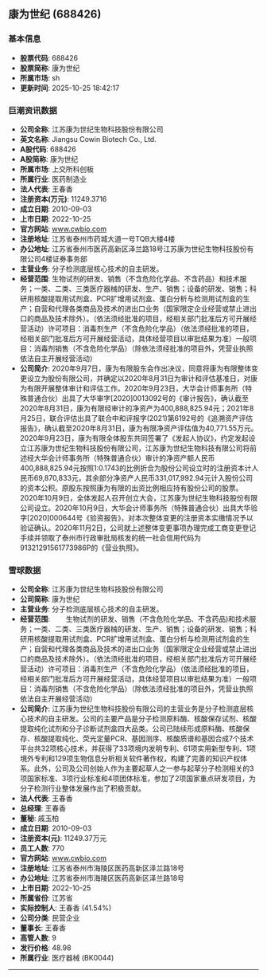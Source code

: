 ## 康为世纪 (688426)

### 基本信息

- **股票代码**: 688426
- **股票简称**: 康为世纪
- **所属市场**: sh
- **更新时间**: 2025-10-25 18:42:17

### 巨潮资讯数据

- **公司全称**: 江苏康为世纪生物科技股份有限公司
- **英文名称**: Jiangsu Cowin Biotech Co., Ltd.
- **A股代码**: 688426
- **A股简称**: 康为世纪
- **所属市场**: 上交所科创板
- **所属行业**: 医药制造业
- **法人代表**: 王春香
- **注册资本(万元)**: 11249.3716
- **成立日期**: 2010-09-03
- **上市日期**: 2022-10-25
- **官方网站**: www.cwbio.com
- **注册地址**: 江苏省泰州市药城大道一号TQB大楼4楼
- **办公地址**: 江苏省泰州市医药高新区泽兰路18号江苏康为世纪生物科技股份有限公司4楼证券事务部
- **主营业务**: 分子检测底层核心技术的自主研发。
- **经营范围**: 生物试剂的研发、销售（不含危险化学品、不含药品）和技术服务；一类、二类、三类医疗器械的研发、生产、销售；设备的研发、销售；科研用核酸提取用试剂盒、PCR扩增用试剂盒、蛋白分析与检测用试剂盒的生产；自营和代理各类商品及技术的进出口业务（国家限定企业经营或禁止进出口的商品及技术除外）。（依法须经批准的项目，经相关部门批准后方可开展经营活动）许可项目：消毒剂生产（不含危险化学品）（依法须经批准的项目，经相关部门批准后方可开展经营活动，具体经营项目以审批结果为准）一般项目：消毒剂销售（不含危险化学品）（除依法须经批准的项目外，凭营业执照依法自主开展经营活动）
- **公司简介**: 2020年9月7日，康为有限股东会作出决议，同意将康为有限整体变更设立为股份有限公司，并确定以2020年8月31日为审计和评估基准日，对康为有限开展整体审计和评估工作。2020年9月23日，大华会计师事务所（特殊普通合伙）出具了大华审字[2020]0013092号的《审计报告》，确认截至2020年8月31日，康为有限经审计的净资产为400,888,825.94元；2021年8月25日，联合评估出具了联合中和评报字(2021)第6192号的《追溯资产评估报告》，确认截至2020年8月31日，康为有限净资产评估值为40,771.55万元。2020年9月23日，康为有限全体股东共同签署了《发起人协议》，约定发起设立江苏康为世纪生物科技股份有限公司，江苏康为世纪生物科技有限公司将前述经大华会计师事务所（特殊普通合伙）审计的净资产额人民币400,888,825.94元按照1:0.1743的比例折合为股份公司设立时的注册资本计人民币69,870,833元，其余部分净资产人民币331,017,992.94元计入股份公司的资本公积。原股东按照康为有限的出资比例相应持有股份公司的股票。2020年10月9日，全体发起人召开创立大会，江苏康为世纪生物科技股份有限公司设立。2020年10月9日，大华会计师事务所（特殊普通合伙）出具大华验字[2020]000644号《验资报告》，对本次整体变更的注册资本实缴情况予以验证确认。2020年11月2日，公司就上述整体变更事项办理完成工商变更登记手续并领取了泰州市行政审批局核发的统一社会信用代码为91321291561773986P的《营业执照》。

### 雪球数据

- **公司全称**: 江苏康为世纪生物科技股份有限公司
- **公司简称**: 康为世纪
- **主营业务**: 分子检测底层核心技术的自主研发。
- **经营范围**: 　　生物试剂的研发、销售（不含危险化学品、不含药品)和技术服务；一类、二类、三类医疗器械的研发、生产、销售；设备的研发、销售；科研用核酸提取用试剂盒、PCR扩增用试剂盒、蛋白分析与检测用试剂盒的生产；自营和代理各类商品及技术的进出口业务（国家限定企业经营或禁止进出口的商品及技术除外）。（依法须经批准的项目，经相关部门批准后方可开展经营活动）许可项目：消毒剂生产（不含危险化学品）（依法须经批准的项目，经相关部门批准后方可开展经营活动，具体经营项目以审批结果为准）一般项目：消毒剂销售（不含危险化学品）（除依法须经批准的项目外，凭营业执照依法自主开展经营活动）
- **公司简介**: 江苏康为世纪生物科技股份有限公司的主营业务是分子检测底层核心技术的自主研发。公司的主要产品是分子检测原料酶、核酸保存试剂、核酸提取纯化试剂和分子诊断试剂盒四大品类。公司已陆续形成原料酶、核酸保存、核酸提取纯化、荧光定量PCR、基因测序、核酸质谱和基因合成7个技术平台共32项核心技术，并获得了33项境内发明专利、61项实用新型专利、1项境外专利和129项生物信息分析相关软件著作权，构建了完善的知识产权体系。此外，公司及公司创始人作为主要起草人之一参与起草分子检测相关的3项国家标准、3项行业标准和4项团体标准，参加了2项国家重点研发项目，为分子检测行业整体发展作出了积极贡献。
- **法人代表**: 王春香
- **总经理**: 王春香
- **董秘**: 戚玉柏
- **成立日期**: 2010-09-03
- **注册资本(元)**: 11249.37万元
- **员工人数**: 770
- **官方网站**: www.cwbio.com
- **注册地址**: 江苏省泰州市海陵区医药高新区泽兰路18号
- **办公地址**: 江苏省泰州市海陵区医药高新区泽兰路18号
- **上市日期**: 2022-10-25
- **所属省份**: 江苏省
- **实际控制人**: 王春香 (41.54%)
- **公司分类**: 民营企业
- **董事长**: 王春香
- **高管人数**: 9
- **发行价格**: 48.98
- **所属行业**: 医疗器械 (BK0044)

---